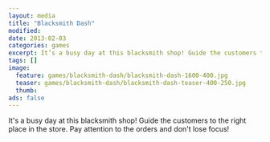 ```yaml
---
layout: media
title: "Blacksmith Dash"
modified:
date: 2013-02-03
categories: games
excerpt: It’s a busy day at this blacksmith shop! Guide the customers to the right place in the store.
tags: []
image:
  feature: games/blacksmith-dash/blacksmith-dash-1600-400.jpg
  teaser: games/blacksmith-dash/blacksmith-dash-teaser-400-250.jpg
  thumb: 
ads: false
---
```


It's a busy day at this blacksmith shop! Guide the customers to the right place in the store. Pay attention to the orders and don't lose focus!
